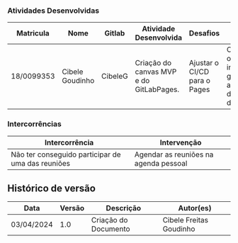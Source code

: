 ### Atividades Desenvolvidas


| Matricula | Nome | Gitlab | Atividade Desenvolvida | Desafios | Soluções |
|-----------|------|--------|------------------------|----------|----------|
| 18/0099353 | Cibele Goudinho | CibeleG | Criação do canvas MVP e do GitLabPages. | Ajustar o CI/CD para o Pages | Conversar os outros integrantes do grupo e olhar a documentação do GitLab |

### Intercorrências


| Intercorrência | Intervenção |
|----------------|-------------|
| Não ter conseguido participar de uma das reuniões | Agendar as reuniões na agenda pessoal |

## Histórico de versão
| Data | Versão | Descrição | Autor(es) |
| ---- | ---- | ---- | ---- |
| 03/04/2024 | 1.0 | Criação do Documento | Cibele Freitas Goudinho |